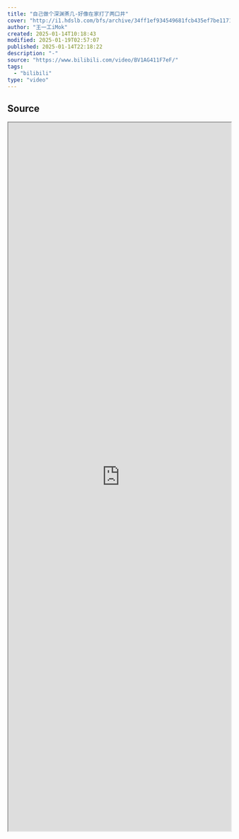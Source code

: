 ```yaml
---
title: "自己做个深渊茶几-好像在家打了两口井"
cover: "http://i1.hdslb.com/bfs/archive/34ff1ef934549681fcb435ef7be1171c794555cb.jpg@189w_107h.webp"
author: "王一工iMok"
created: 2025-01-14T10:18:43
modified: 2025-01-19T02:57:07
published: 2025-01-14T22:18:22
description: "-"
source: "https://www.bilibili.com/video/BV1AG411F7eF/"
tags:
  - "bilibili"
type: "video"
---
```


## Source

<iframe src='https://player.bilibili.com/player.html?isOutside=true&bvid=BV1AG411F7eF&p=1&autoplay=false' style='height:40vh;width:100%' class='iframe-radius' allow='fullscreen'/><center>via: <a href='https://www.bilibili.com/video/BV1AG411F7eF' target='_blank' class='external-link'>https://www.bilibili.com/video/BV1AG411F7eF</a></center>

## Notes
